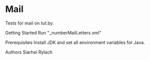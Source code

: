 # Mail

Tests for mail on tut.by.

Getting Started
  Run "_numberMailLetters.xml"
  
Prerequisites
  Install JDK and set all environment variables for Java.
  
Authors
  Siarhei Rylach
